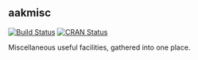 ## aakmisc

[![Build Status](https://travis-ci.org/kingaa/aakmisc.svg?branch=master)](https://travis-ci.org/kingaa/aakmisc)
[![CRAN Status](http://www.r-pkg.org/badges/version/aakmisc)](http://cran.r-project.org/package=aakmisc)

Miscellaneous useful facilities, gathered into one place.

